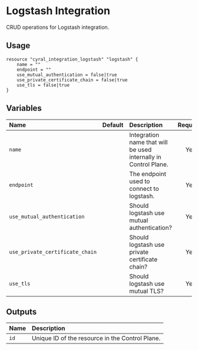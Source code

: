 # Logstash Integration

CRUD operations for Logstash integration.

## Usage

```hcl
resource "cyral_integration_logstash" "logstash" {
    name = ""
    endpoint = ""
    use_mutual_authentication = false|true
    use_private_certificate_chain = false|true
    use_tls = false|true
}
```

## Variables

|  Name         |  Default  |  Description                                                          | Required |
|:--------------|:---------:|:----------------------------------------------------------------------|:--------:|
| `name`        |           | Integration name that will be used internally in Control Plane.       | Yes      |
| `endpoint`    |           | The endpoint used to connect to logstash.                             | Yes      |
| `use_mutual_authentication`     |           | Should logstash use mutual authentication?          | Yes      |
| `use_private_certificate_chain` |           | Should logstash use private certificate chain?      | Yes      |
| `use_tls`     |           | Should logstash use mutual TLS?                                       | Yes      |


## Outputs

|  Name        |  Description                                                        |
|:-------------|:--------------------------------------------------------------------|
| `id`         | Unique ID of the resource in the Control Plane.                     |

